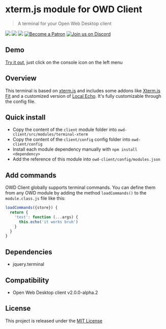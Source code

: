# xterm.js module for OWD Client
> A terminal for your Open Web Desktop client

<p>
    <a href="https://github.com/owdproject/owd-client/blob/master/LICENSE"><img src="https://img.shields.io/badge/license-MIT-green.svg" /></a>
    <a href="https://github.com/owdproject/owd-client"><img src="https://img.shields.io/badge/owd-client-3A9CB6" /></a>
    <a href="https://github.com/topics/owd-modules"><img src="https://img.shields.io/badge/owd-modules-888" /></a>
    <a href="https://hacklover.net/patreon"><img src="https://img.shields.io/badge/become-a%20patron-orange" alt="Become a Patron" /></a>
    <a href="https://hacklover.net/discord"><img src="https://img.shields.io/badge/chat-on%20discord-7289da.svg" alt="Join us on Discord" /></a>
</p>

## Demo
[Try it out](https://hacklover.net/client), just click on the console icon on the left menu

## Overview
This terminal is based on [xterm.js](https://github.com/xtermjs/xterm.js) and includes some addons like [Xterm.js Fit](https://github.com/xtermjs/xterm.js/tree/master/addons/xterm-addon-fit) and a customized version of [Local Echo](https://github.com/wavesoft/local-echo). It's fully customizable through the config file.

## Quick install
- Copy the content of the `client` module folder into `owd-client/src/modules/terminal-xterm`
- Copy the content of the `client/config` config folder into `owd-client/config`
- Install each module dependency manually with `npm install <dependency>`
- Add the reference of this module into `owd-client/config/modules.json`

## Add commands
OWD Client globally supports terminal commands. You can define them from any OWD module by adding the method `loadCommands()` to the `module.class.js` file like this:

```js
loadCommands({store}) {
  return {
    'test': function (...args) {  
      this.echo('it works bruh')
    }
  }
}
```

## Dependencies
- jquery.terminal

## Compatibility
- Open Web Desktop client v2.0.0-alpha.2

## License
This project is released under the [MIT License](LICENSE)